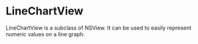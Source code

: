 # LineChartView
LineChartView is a subclass of NSView. It can be used to easily represent numeric values on a line graph.
